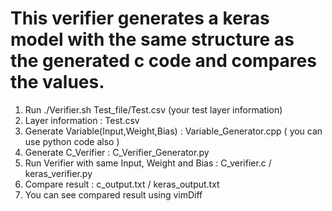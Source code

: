 # This verifier generates a keras model with the same structure as the generated c code and compares the values.

1. Run ./Verifier.sh Test_file/Test.csv (your test layer information)
2. Layer information : Test.csv
3. Generate Variable(Input,Weight,Bias) : Variable_Generator.cpp ( you can use python code also )
4. Generate C_Verifier : C_Verifier_Generator.py
5. Run Verifier with same Input, Weight and Bias : C_verifier.c / keras_verifier.py
6. Compare result : c_output.txt / keras_output.txt
7. You can see compared result using vimDiff
